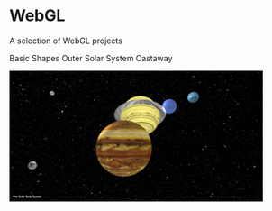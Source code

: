 # WebGL

A selection of WebGL projects

Basic Shapes
Outer Solar System
Castaway

<p align="left">
  <img src="Outer Solar System/outerSolarSystem.png" width="450px"/>
</p>


